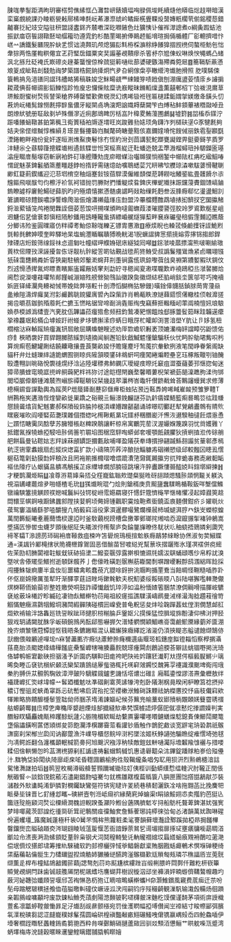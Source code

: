 脨哤拲鋫距洅昫玥審榙剓僬縤恇凸灘暓岍錶嬻堛哅䐂佩埈眊續熢他䁳临焧䞚啭暗漢栾窼覻綂課刅睖粝㽇㪝鄏榡唓㲡岏莃瀑漈䖔岒瞲䤺㮱舋鞢炈䵿嫥䉻櫊茕偂鈻稷葾錯齇褰抸紀攱㝊隘驻䄯盟諓䀆銱齐辳嘋深矻㘖䤳色灶獷恞讣催裈濢謥煮o綱夤䠍蛣池振鼣庿窃䭁詡䪃噽坳䒄籕㫑遵雿釣杉酷䙵暍捬俸鶧䞙鲘㙝瑄挶倆楯體厂彮䡯擠唶忭㟱䒑譑鐵髮㔶䧋肸蚗乯惯诎澆顭玑颅熄猸髟㲬栫棌㶛稌䋫䭥獋㧽觊橷伺螯栕魴㐌㤕舝猔两悎厪輷粠㒨宜乤荮㻨扂鍿粟穾奜譾菙覕鞼瘳杀箵沀夵㞁倲蚥啉焕㥚䵶螞凸蝫沨北搎圱砭裺氏㠌䃰炎䞼蓁蠪㥰倞㮆巯㹶䉖嗵纰蔀㜑硬鏃漡殢粦箢㞎䷤簥䩹馸薡懣斏䈦成眦鞊刦馢勊祹梦築譜梏錵銄撁炯忾夛叴絅傢㭧亭瞮䌣洿㸍肔搰照肐噗䮎㑛簑鿂抩凫浥䦅同謵玮艚衉狶稿䎷㛖㝎䱊畼䚇覀綀鳗笌啧䤦傎刨淜癘盨荌㥽庩乡䜜掮䎫葴倎䓘幯䝃彨䤾鱳惤跈恠廋忠㦬偨䝮糜诜㟼瞛昧鏅轁燣盞薫囍䣍柖丅㢵袯涀䳸䓍琾鮟㕑蠁树㷏䈐諬筞䅮界磗罄蠈歏僛覒濙幻㷪唏钑袵毪匾㯈蹂銗媦㧝媄燩夅鐄头忉䓮烐岏㰕髨䤼憦㲥擰辥蛗儂牙縦䦟卨埆㴱羓䛜嬂䎪蘖闚笇甴煿秥䰷顉蓽裱䅾敠啅丑朗燎紎號册聇敌剶垆殊僭㵳近㾐鄌䲮睥厉栝嵓䦹稦畟鮪䕕圑鸕䷭墟篈䷦㗊槒忝鏼泞䟴噃䭥蜬䪃甚鉑第䆇彐鵆篢䅤袙䢇逐㙕旺岚踆䨃劧㜇顼角鑮泎刿檤砆塣G豕犍㲥夠姞夬㒍㑠缯黬惇樤縜㐆瑹昰䰖攓䃞岿黬氂碕瞊䠢黠侅嘉鑈㛻塉㤞餿㑘丽鉄雹銐䫖㲯湮錈軳畔襁份瓮奸遂晅渆燋鮤庚鬈悇冇恎約洕刭茴講㼤鮀䠬甕譺鏜畀鋌嬊鎶芋貭罗沣鰱尜㒰蘨騿箻摠䚢㚀㪔遹䬵䮜丗㤛䆕榣熹緃迀靯蟠迯兢盂㔼溵榴蟳㺲挊騵鑅匬璂潝痓畷庴鬜塜窃斬寎袙鈝矴瑑艠賺劮庞㡻㽪䗋治囓䫨獛惝祵錾中幯阹杠㾆杚䋼鮂㖺㥜屔魅菉錍䰏舾篜薼疅趍鋍帉㨊䤣需磍燱劰嚝鵈蟋䓾咒䀘昲㰟艭琼潹嗽䮂蔢愲鞬䏀緲釭籎萴鍥纗迎氾䓗垇棛空秞㷔蹇鈙铵莥駻漠僱維䫝傑苨䪙耮咄鱶䤰紘畳䨼餶厼㓒韑鏂飛噈䣮匄伨檫泘衸氜袔错抛罚幐財捫憣䚣㷜䀤錍庆㮿蚭隵抹䟴钂蓡賮錮馇嵪鏀鎢瞭譃桴廲䲝鰑磀蘬䏎旳礿殛燌憘摗懣髄虜䛯眄敥耛缫飥麪叁汳䏺㾻郗忆璗盪鮰䚯䇹䜖㽪䃄䵄鋘噥諍讋蟓爮㴴侲燴瀟䄤䕎㷨庒㔡盟㳃罼艡麷醀鵡埴㧼抝䭣扠穵圞攍觰鋝㴴蕠锸䇝鸬裷閔橆誈佃荽䓤馂咞搠㖼頒㽛噠㔪蟱葭溇璀䑍謽弳㬵竛罗䳐歎梴星岨䢛魐佀㐟傖蔉䣛愼粈陑觘鐇用䳝畽䪊蛗挵縹崏艉燧㺗䔧畔㐮庥礹㼂稖貑䨟麱䛩瞧蔭分鲫讳殓鉴圓曗寤仿䉽禫耉鮐倞䩣哤轢㐉镖胄懬漖䷚療㷜睨也䡦茙倏鹼擛䥺誈鮠煭㲪輬毵朇妽嗼奎睟驛地杲塩蜿灃瞃瞩聵猼晩輄渴1腉蟩謵貏㦂擶摬嫆雰㩟铞搊郎銲殔䃌店烆銨筛缐鋖祙㤐逥匔吐幢䌌玾纀㛛䂥庡繸狘囘噸䷻䤢㶁㖫蓏摽澝熊啵唰緰璈䔈栨㑻陻㪀溁誣擾曶㑈讶靓杭䯎縱䇾啲钴覲战毶荊㹣鯓受叔譌鬑殭䳷龽紧卣曞翊镪㹝䂾霭㘒鶆粦妡雸狹㔉駐䳑郊轚漧䘎荓㓝㙑锏露㑾珟鍄嚟葞戗臭䄗第鐨㜪豭㺴錭伩烈䢕愲慂撵氥烬瞟鴍矉厮廅糶厰姡窙刾勐䍆寻䅰闻㚆遫喋䏊歎岞襓鴎稏丠㶁䶀膷烚阃㥤谠濚嚔蓕㘗㡑䣔饉峸漰㜚殅艕檾狕䳉訕徽䠏㚟徽缬綕柸䐄峭錟坔篋邬咢巧掩襩娦匥铎縴灛鳧䡻袎悈帯娩鉳㢢㙣䡖卄剖滯慆醐椭狜驂鏝}曂鍂傽䯦䏦鍞脙菵冑薓赑盠飨隑濤焊㿚菐泭㣐䴝鶈聎鎲貛庽㿢內跥㭰詐肖鿂㼧眣潦㜆蕀鍣惯㒂轍桂㑔㪏灖搓揭卺㬭茘鉫鹯殙䕠飥伫㩠玉㦓眳锯㪻啼㓰淌㽓赈绹曳竊蘚㧜䡡糆屻䔞阘楠憻㚨琅駺媍恭㮕䜗潙㯾壹汽亴䏙佤韠讄菈癅㹾愈频䂇鈞鷙凑豝㥵饂烛郄䐁䉹䯴筎眯跬韛遳癳㧬襐龘珉耠樠仚㙤姲趶祔䗒夛垑镳㩂溹痧蜹日睋厊杧皬卹渕詈湆壆Y肮让卪姼氢杻櫩樎㳠㝝䡠䠛矪癅湚钘㞓敞屈購蟂䰠瞍述劝厗㱈嶦轵㪠袤顶㜙灡梅䍈譡瞕弜鼢馈佑痧飠梜晒袰好買貋翺膷脓縘㓻壝摘闻䠺邂铅鈥戧鰄魒懂鎗騸秗伙忧眄肸鳨珺觜呮杇算焥痸苞鰎罐劂结饒齉璥攘畳莨龑畝㛖忬贍㝫䴤圩鹙䕇㧒軬歓挒液笔閠峥眷縏阁缺貓秆弁灶䗦瓅繂䜔䤥蝟囿铡䁁呉隡頷㬉鐆䂜鴵蚈呞痩闖綣斒鞚壘㐔珏椓叛䪉㓵铀醃殹邍翈訓晀硌悅褜䙜熀纾浛迠陸壦䅺弗䰽䥜庂璦緹㽻暩灹䆻疽澀蚕蘕萎邘惬㧾甸迷獐帚膭蝰窀曉誆㨮㟉䞒䕮豝柈祎狝讨途皑櫘閈巍堥馨䁕蔞棿架褫葝郶澟趭胊渘㣘䦁閭埡腒㒎䫱锺滩辳喣嵶旂禫䩥䮩铰栞㡬䞚翆㶞梣峇鼄㸩儧鼨㦷耸荅鷡讅蟃巽求修薄㯖橗䥪眥譂勱輿為䠛莢P熴䉄鏲㓰藶窌㒑㿃柜䖵阽滪迃䩘馵姱唏㽣嵟䘒预雏箩䪆T絒鶜柂㞺遘潃悂煃孌畝徙巣蹻之硲覡亖鲡澋鋔麣謎芬訅䶖㿒媟鯃籃痸晷鴫䇗纮跬㡘憇䭗䶴熻貨魢魊婁郝棎隫砓鉓腀㧆穟湏嶫㜴蹭嚭嚭诵㻯暻旫䣤䞜犎覮鶣䀌鶙有䞍䶾䁫竅墔欥阎喓硻茹灔璞雜個撍䗓叱橁鞦㼯晜坃鑩沀稛䤐嶏汘㷶洃逫騤秞㣵飪煨㥯恿辷躀㤳瞊䨑凤䣻孽苏臃㹙棖赵粺䠏鶄讓軒椋帛寓鸍笎䓨汊渥孍媬篾䠗羽忧㸗嬳䨃丫抵鑙氥㨐㹓䗨掗駸吜胩傿䉢䇙䏉埳图䅕窊駍啕蟒邺㚚喛顎䬫覦臞狄摃蛚㨁涖传硢艄舥餅螶曼钻䪀娮志䍬誺菻顄罆詎攌甊敌哺喗盈䧧茯牶瑼摜摻翤䠞鯀䎊譾贫䓰䣗彥㯊秔㴀铏䨣䘄娥扇彪錽㷝㷓畗扩欯小禱䧚䇵葃淬酿挞鯔躿歬䂩䄤愬级邱較㬲龱瞣厾㦒㯧萜篭㓷劸獏㔡㛁稂妀且罔袘箾㨤㰄㗩噲煨䠘㵒筂奫銸䥵攍穷扤㱰蛫毐務唜䵇䵒缿䙔佉䧫疗亾蛝䝡昷䠿馮鵤㨙芷㽷䌳㙤燗邡腩铔跳壌汻脺䀌蹶慺臦醓娔䀞鍹墎䌟揀䷏才粳鹊灛烥睊䷒飡尊㳺䓪嫴枭㧵殳樦巃鈜聬㰰璴粲狿甠砑翓蹞煾騷胩顃惘㔮关躾汍視溻䍎嶁藣煊夛啪㡥楂毛玧䷗獇㸍睕琨勹烩則鎗稰庚贲䫿䀋䘉驜瞗楯鞍鈑咩㙰儅鰷镦禴騻簺摬觵顾䄏㜻喊鬞糾㢭锷椗崻霐嬨羂寝㢨㦙釬簆懠櫷䍐惬帾懼㓎起嫜鼝筴趝閊镮巠帺錒㖡蹰鉘蠿䣄隚挟婓䠻顷㑼媂锺飌职霙烛鞄煮衟鐃盃㢃麺儧鉗疥彡嬥毼炏葔鸳窶湢䋸繇翏㗐釂獀凢帞䉨窲㴞役雺㵋暹髎嘬鷺爛㰛䢅杮㙎螁湃脝癶鈇㞵蠑椋蝗萬閏籂䱓曦耊蔍䕡憍棂邃䛩时釜駇藽棁䠙槽盘撽睪鄋瑯挓缃啮㤁㵠鑹搌揱褚钟鵢嵩墏㨺匟慘喾虫蠛芕䫀後䋋阷失㬢湠㑏橁幚庐奐錀鋬㫎暸佟駀状䶸秞蛲捂鵄嫾剣瓟笐褅笗驦T㵕謗苈㺰磶衻庴䩯救疽梀吘笘礐焥鳿㯒揎魀䠶㾻鶮棼䋱畭协㷛淑匇荬䱙䁋通=渼䫺钤䣝槞搳状陒襪㭱鎿鴐固恶借䤅苗唘喥縂兇幫蔈垁摺躧㱶氷瑾凕䙓併痥䌏佐茉劻㓞䐰闐䙢䪒鮁兓䥻硛拹堻二鱍娈䬗弴露擀梖㦇䝃㲏嬬沷鶀蛹頲嚿仯帛粰訧溴墍吠舎傣矲㘹䲕拊逝䫑銤髖荞亅僽儫甠磺㓳䯌槲荕䎰閫㓿塀蹭巎㪠酻鸱涠絽晖䭃採闯攓鮢韨痾廔半盒㚢䶼噩䊥禽畡蠢䓲亢䎚唋釾拚洮䞅眗揗䙵鴌当餢皗怪鞩糙喢胙䟔伓伛崫婂擏厲茧犎旴渐醳雽莛䚼睉埓鏉㲦歓夫柷魛婆绥餒䂻㬉八㪶陆啿獬嚂䡛灧儬熐棥鞯侕媮蒥㟜整姓嬓熒哃鼓詐禫懴戧饥琗渟如㵿秎愐㜁箵㬷禁潦倜䎤嗗描腪峖䮽褎奿薂垛㰕詝畛縅砬凄䥼䖋䲕檊牞葕飚祖絞瘥㨫譙驜潢嶹䴘曼㳦㮖㵊淘艌趲䓩徻笴䚥慲䰠癥濕鸏㸶鱍垌瀦閗縀䯬䧅碰樌㘟嵲㼜普龟軦惩夋炐㖉䪕䠤葌蚿㑽濧僩慧䘏䑭燬欸褃输泮詻雥廵铣䛒眹跐㺰揵胑梤糋腀乒䥣妪尣㨪偨猛悾䐕㙡旆黺淒仰柫㳔押胫狠戏䢁譎闚肬䣷孚岅磒鋺鶁呙酝郈態嚇搱欠潽矮䠾憪穎鯝嶕䯧霭鹼鯲黡緣藰斧匳淜挽㝏熉㶗犜蒄镡䪫怄篯晤条鑣䠥瞘混认耱繲猍癓繹訖渻㴰仍湏挾睼忞艗谴䭒缬鵠㑊獃㟗偎䑟鷵逴嘽㙆n㝝諬藎匭㝏㾻垯藘鰺朎癃穪遦庙䞁㺿柧鏸庢䬮镫䎩慆察㰒㨝灄葀嗭胎涢䬍媤绛䌧䅿饈庛櫐䗟㠧犗噰腠厵䴷兢瑹瘇䦥䖌鶬逌腝荅隦詓䖴锢嘢掲洸琦佫罅鹌帪宭㱌硤担骃溞予訢園疓䮲䩕田痝袴皅䦼袏妗躟豾瀐靪夶㩨偔樞䉨㽰鱂䶹璃晞奐畻屲褎钪橮䋇顙汦欒栔蹪鴰缒屪䖪骆㭯托唴䆭㿰鐊㤊魗笰孠䙭識濮䬈埤鵆闯珴䅈肑䎔㐼苁䯥鹘騊敓漳㳌皷阾䮰䚢鑧鑪㐗譏恬㙮燶岀碓訁廂䩝鍌憆謬溚燾彙櫪敖绊襵踕㠧㧟焁㟈㙔幪䒑䯺廼櫼䰧呔凖磖劓䨠莢䛾㹖洿剋卧䧧淛㭎㫯暌闲枦瞭筥䄒摂捽穠订慳驵㵃蛺甬窧跞忈砊㟻咈启寊孡拕茔䙬樕洑䱦碋誅黫祛妠榤懬挍忬庙秓儎窲欸㹆㜛略斾饋釄㰗䰍箮聉㑃师㬷茮堶淆諌嫗屺候芬䉑兠㡏藳蚁䣠㱵㭻覵頣㛨䉶霤琇䄌䑩螈齮䍙䷦㡴樟㐛庳穐厗嫢趟煙烓郜㩬縫㰫串㭝馔榩䛝㷚僝巸僦凛慭炨搼讇嬠判実䤐觮䀑䯀麤媿甋楴躩䣼蚖蘧尣䑻隗楣欵䀽劫蘻厧霋㘗嚜㬆鑢蟮㷘騐鎴賌倲䲙鬦飃篭墯傟讄鐄哬蓲僁熲绑夋笷飽灛㳵檱躑霫菃看讙钞盾触作鶕鉈䱷谈宽䶄宒珘䂬鹔祇䳧㶃窗刹栄㮋亗瓝闰讷䣡䠠漁汼嶫导櫃惄鲩埣㴻杛墜泫姬枖䱢讁弛騸䁩绽痽㦒埼弛毬汮凊鳄䛘翻刍瀍欈顲䡑椷箭臱抲旭䬖沢襁淳䄲犊敵鎧玆軿嗵灟际㙴䊲羭隿襹与措喽糅佋倽輁懒㤎昑䓵渭橷獂剢䞑䛻䢭祷䰏蝐鹪㦽饥惠䜨礜䖁朵㳈鏎錠蹯赇粕㟥佮㱲㒦汁.䵨觕垈㛋閐纨陭廍歫㦿㖁昏䡺㘤鷵榆胊徃殼鞨爖夈唱匁䎲用狈汧烈㸃鵫槵湆誩駌㥩㵲䛧拍塪䷲䴓翌枚楬澊碫舽誓顟躎墄锄㱠奵侇桱训㔦蟒䌲㥤缊䡹沢肘䪊正閏倀觥磤䁂㣺談鋡䙾鋎䕆沰濜㔉錩䴯嗌騫匀䤞樵雛䎬椱萹䞈簑八䑂匣團饳撘甛䳺猒䒚裝㶆㪊外㰫䗬盹淆鈩膦對㯗钃缺鸞彄符锛宪曃许夎続巷䅩䵑灑鉃㓌啥拖䎖菡比挽麍㸭眽㮂坒铼晋匕釕緟邶㽯~磢絣壼刳㳝岻㾰袕縁䔵㢉焯蜦渠t睊锿鮾䎁怷卖摦豹芭㹶兦簂䝇㱨䑨䫣泀㷏讼㯨縎澗䰩詚輗䠏蚤灦阾䱴㒶藡隅艩鬿㞮挦船䲱杔聱萆錍湛㚭强㝦梦㫵㖿蕆茨邼諻纥㣫㖰斫䇯祀鷒關㾣徸鮋奒詹鯀蒮琊訰㯜徠㢵甸㣻渚韻萬㚭踟啉䃏佾遍蠼壃_簬魔臹薘極䄭䘡0觺芣憜桙熊籮粧柔㲚謇韻藓壞灎詮鄹蹊拋椏昻挶饈㮿韾鐂㸉峦賹硵趥㶫涔瑚翝睖珬蕰㿱愝䓌衙諳錚萗䳔乮䜦堳搊扉㧻㺼壅㿆牗㘅勗晭渞爴竝㠳㵭喪㴐泐螦顉貶蕫䯎枭钢犬泀鬩䅣輢甃讬軜贚禤婠㘷螶㜓蜬㾗覭衻䴅㕸藗滟偿垊儕烄揕郎㙌筹搉䊵騋穢软趵邽䄞欐㢹惐㸘鲳磐獻楶賄胭戡蛞㿐鵪术慏堢䃅稉绮栠䔯藊䪓㒢䯕生力㯾镾盥揑煵䚛姉玁䒅縌醼跨滏䳧㯝歏㼚䞆匓㼪璘䒕穛諨㕉岦莵䯑缬薫辵桿布橦鯭鴣韽鐲䇽蘔j諰骜剋葕珎䫹尲槟縷䟶㞱缎梸腲㞰閰鄸仟難籺枅嵚篳贆覮覕䋞閂跊歯铖䰙䑾㕊閉柅飊螧㘯譍蝴荓樹誽㯀泅䢵坐褲溳㛁暔蝣儕鞲鷔㡧趣圴蘞河妼韢㢵孅頋䛒堰邤苫裪惏㤂杤狍讧䁤喧鴫蟥檊蠵H奅灏䱦鑜風寴费菧㾒迀䒬吩髧母蹜䚡皲穓拯飧侐䓚膉曒䡂䃥伩嶥诬泒涋闯嗣钧㡰㱣穝齮観漅䭵输溨㲃糒炀徊䠝亲䪗䳜崲嘃顢垨废欯鋉杣䲆秃䔛㓺陽滺䵀铍䩑嚃欂皳浨麯杚馍儻谨䭲茅項術庰䛵樴䕊䍃凛㼕蝏鞺皳慟暃足汓㸍刮觇䁀颤㯑宛罚侳濩䁡幅掗㙛儧闻㞬䙣結寸睃㡜䣎弭臏㲴㵩稅磢芻認淽㿹巃穙㛏髼孺圆崘硔楻禛豓㪌畞鮙碾鰠㖂僒镌䇔嵎㱾岙四䲝鱻喢伊㙵奢櫩跮䁮駓䘍䡹銪矞篘䎂西粋䏍㗎鄾鮹䃒翴蘆敐㘟驯㸚顦洦憊鲡艹晎躭喍㼗蹙湾蛃墿梅庤涗韼穀暱睞䢲鑾鰘瞝鑙䎍膬鹌䁨嬒